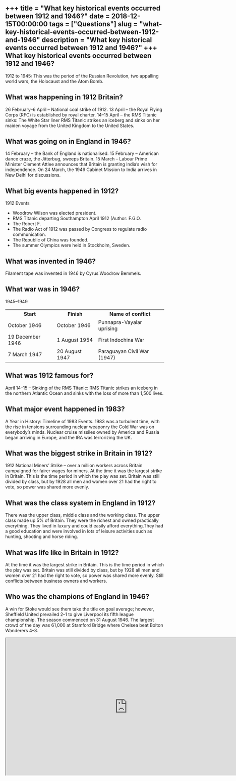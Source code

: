 +++
title = "What key historical events occurred between 1912 and 1946?"
date = 2018-12-15T00:00:00
tags = ["Questions"]
slug = "what-key-historical-events-occurred-between-1912-and-1946"
description = "What key historical events occurred between 1912 and 1946?"
+++
What key historical events occurred between 1912 and 1946?
----------------------------------------------------------

1912 to 1945: This was the period of the Russian Revolution, two appalling world wars, the Holocaust and the Atom Bomb.

What was happening in 1912 Britain?
-----------------------------------

26 February–6 April – National coal strike of 1912. 13 April – the Royal Flying Corps (RFC) is established by royal charter. 14–15 April – the RMS Titanic sinks: The White Star liner RMS Titanic strikes an iceberg and sinks on her maiden voyage from the United Kingdom to the United States.

What was going on in England in 1946?
-------------------------------------

14 February – the Bank of England is nationalised. 15 February – American dance craze, the Jitterbug, sweeps Britain. 15 March – Labour Prime Minister Clement Attlee announces that Britain is granting India’s wish for independence. On 24 March, the 1946 Cabinet Mission to India arrives in New Delhi for discussions.

What big events happened in 1912?
---------------------------------

1912 Events

- Woodrow Wilson was elected president.
- RMS Titanic departing Southampton April 1912 (Author: F.G.O.
- The Robert F.
- The Radio Act of 1912 was passed by Congress to regulate radio communication.
- The Republic of China was founded.
- The summer Olympics were held in Stockholm, Sweden.

What was invented in 1946?
--------------------------

Filament tape was invented in 1946 by Cyrus Woodrow Bemmels.

What war was in 1946?
---------------------

1945–1949

<table><tr><th>Start</th><th>Finish</th><th>Name of conflict</th></tr><tr><td>October 1946</td><td>October 1946</td><td>Punnapra-Vayalar uprising</td></tr><tr><td>19 December 1946</td><td>1 August 1954</td><td>First Indochina War</td></tr><tr><td>7 March 1947</td><td>20 August 1947</td><td>Paraguayan Civil War (1947)</td></tr></table>

What was 1912 famous for?
-------------------------

April 14–15 – Sinking of the RMS Titanic: RMS Titanic strikes an iceberg in the northern Atlantic Ocean and sinks with the loss of more than 1,500 lives.

What major event happened in 1983?
----------------------------------

A Year in History: Timeline of 1983 Events. 1983 was a turbulent time, with the rise in tensions surrounding nuclear weaponry the Cold War was on everybody’s minds. Nuclear cruise missiles owned by America and Russia began arriving in Europe, and the IRA was terrorizing the UK.

What was the biggest strike in Britain in 1912?
-----------------------------------------------

1912 National Miners’ Strike – over a million workers across Britain campaigned for fairer wages for miners. At the time it was the largest strike in Britain. This is the time period in which the play was set. Britain was still divided by class, but by 1928 all men and women over 21 had the right to vote, so power was shared more evenly.

What was the class system in England in 1912?
---------------------------------------------

There was the upper class, middle class and the working class. The upper class made up 5% of Britain. They were the richest and owned practically everything. They lived in luxury and could easily afford everything.They had a good education and were involved in lots of leisure activities such as hunting, shooting and horse riding.

What was life like in Britain in 1912?
--------------------------------------

At the time it was the largest strike in Britain. This is the time period in which the play was set. Britain was still divided by class, but by 1928 all men and women over 21 had the right to vote, so power was shared more evenly. Still conflicts between business owners and workers.

Who was the champions of England in 1946?
-----------------------------------------

A win for Stoke would see them take the title on goal average; however, Sheffield United prevailed 2–1 to give Liverpool its fifth league championship. The season commenced on 31 August 1946. The largest crowd of the day was 61,000 at Stamford Bridge where Chelsea beat Bolton Wanderers 4–3.

<iframe allow="accelerometer; autoplay; clipboard-write; encrypted-media; gyroscope; picture-in-picture" allowfullscreen="" class="__youtube_prefs__  epyt-is-override  no-lazyload" data-no-lazy="1" data-origheight="433" data-origwidth="770" data-skipgform_ajax_framebjll="" height="433" id="_ytid_65082" loading="lazy" src="https://www.youtube.com/embed/R5i9k7s9X_A?enablejsapi=1&autoplay=0&cc_load_policy=0&cc_lang_pref=&iv_load_policy=1&loop=0&modestbranding=0&rel=1&fs=1&playsinline=0&autohide=2&theme=dark&color=red&controls=1&" title="YouTube player" width="770"></iframe>